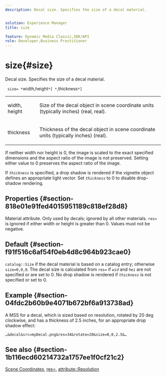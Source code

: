 ```yaml
---
description: Decal size. Specifies the size of a decal material.


solution: Experience Manager
title: size

feature: Dynamic Media Classic,SDK/API
role: Developer,Business Practitioner
---
```


# size{#size}

Decal size. Specifies the size of a decal material.

 ` size= *`width,height`*[ *`,thickness`*]`

<table id="simpletable_00B1226F3B8B49D895D1269AB03D5043"> 
 <tr class="strow"> 
  <td class="stentry"> <p> <span class="varname"> width, height </span> </p> </td> 
  <td class="stentry"> <p>Size of the decal object in scene coordinate units (typically inches) (real, real). </p> </td> 
 </tr> 
 <tr class="strow"> 
  <td class="stentry"> <p> <span class="varname"> thickness </span> </p> </td> 
  <td class="stentry"> <p>Thickness of the decal object in scene coordinate units (typically inches) (real). </p> </td> 
 </tr> 
</table>

If neither width nor height is 0, the image is scaled to the exact specified dimensions and the aspect ratio of the image is not preserved. Setting either value to 0 preserves the aspect ratio of the image.

If *`thickness`* is specified, a drop shadow is rendered if the vignette object defines an appropriate light vector. Set *`thickness`* to 0 to disable drop-shadow rendering.

## Properties {#section-818e01e91fed4015951189c818ef28d8}

Material attribute. Only used by decals; ignored by all other materials. `res=` is ignored if either width or height is greater than 0. Values must not be negative.

## Default {#section-f91f516c6af54f0eb4d8c964b923cae0}

`catalog::Size` if the decal material is based on a catalog entry; otherwise `size=0,0,0`. The decal size is calculated from `res=` if *`wid`* and *`hei`* are not specified or are set to 0. No drop shadow is rendered if *`thickness`* is not specified or set to 0.

## Example {#section-04fdc2b60b9e4071b672bf6a913738ad}

A MSS for a decal, which is sized based on resolution, rotated by 20 deg clockwise, and has a thickness of 2.5 inches, for an appropriate drop shadow effect:

`…&decal&src=myDecal.png&res=34&rotate=20&size=0,0,2.5&…`

## See also {#section-1b116ecd60214732a1757ee1f0cf21c2}

[Scene Coordinates](../../../../../ir-api/http-protocol/image-rendering-api-ref/c-ir-http-protocol-ref/c-ir-http-protocol-syntax-and-features/c-ir-vignettes/c-ir-scene-coordinates.md#concept-528507024fa640b19a2631357febf7f1), [res=](../../../../../ir-api/http-protocol/image-rendering-api-ref/c-ir-http-protocol-ref/c-ir-http-protocol-command-reference/r-ir-res.md#reference-0ad9de8887144c83a6db97b4994f7c04), [attribute::Resolution](../../../../../ir-api/material-cat/image-rendering-api-ref/c-ir-material-catalog/c-ir-attributes-reference/r-ir-resolution.md#reference-09fe14e6bfbf4db6b7f4369fffecc806) 
